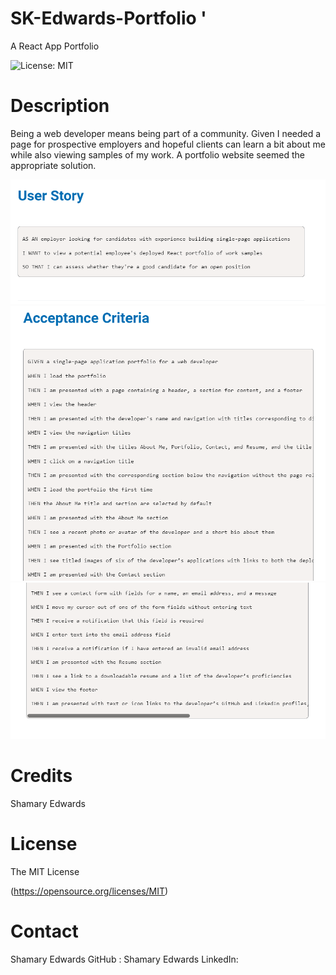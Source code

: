 # SK-Edwards-Portfolio  '

A React App Portfolio

 ![License: MIT](https://img.shields.io/badge/License-MIT-yellow.svg)


# Description

Being a web developer means being part of a community.
Given I needed a page for prospective employers and hopeful clients can learn a bit about me while also viewing samples of my work.
A portfolio website seemed the appropriate solution.

![*](https://github.com/SK-Edwards/SK-Edwards-Portfolio/blob/main/src/utils/Screenshot%202023-06-13%20002441.png)
![*]( https://github.com/SK-Edwards/SK-Edwards-Portfolio/blob/main/src/utils/Screenshot%202023-06-13%20002504.png?raw=true)
![*](https://github.com/SK-Edwards/SK-Edwards-Portfolio/blob/main/src/utils/Screenshot%202023-06-13%20002537.png?raw=true )






  # Credits
  Shamary Edwards




# License 
  The MIT License
   
  (https://opensource.org/licenses/MIT)
  
# Contact

Shamary Edwards GitHub :
Shamary Edwards LinkedIn: 
